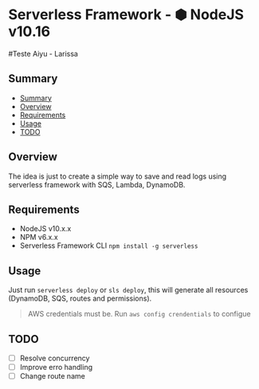 # Serverless Framework - ⬢ NodeJS v10.16


#Teste Aiyu - Larissa


## Summary

  - [Summary](#summary)
  - [Overview](#overview)
  - [Requirements](#requirements)
  - [Usage](#usage)
  - [TODO](#todo)

## Overview

The idea is just to create a simple way to save and read logs using serverless framework with SQS, Lambda, DynamoDB.

## Requirements

- NodeJS v10.x.x
- NPM v6.x.x
- Serverless Framework CLI `npm install -g serverless`

## Usage

Just run `serverless deploy` or `sls deploy`, this will generate all resources (DynamoDB, SQS, routes and permissions).

> AWS credentials must be. Run `aws config crendentials` to configue

## TODO

- [ ] Resolve concurrency
- [ ] Improve erro handling 
- [ ] Change route name
